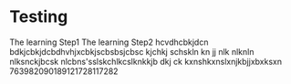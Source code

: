 # Testing 
The learning Step1
The learning Step2
hcvdhcbkjdcn
bdkjcbkjdcbdhvhjxcbkjscbsbsjcbsc
kjchkj
schskln
kn
jj
nlk
nlknln
nlksnckjbcsk
nlcbns'sslskchlkcslknkkjb dkj ck kxnshkxnslxnjkbjjxbxksxn
763982090189121728117282
